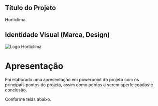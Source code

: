 ## Título do Projeto

Horticlima 

## Identidade Visual (Marca, Design)

![Logo Horticlima](https://github.com/ICEI-PUC-Minas-PMV-ADS/pmv-ads-2023-1-e2-proj-horticlima/assets/114196258/3394f193-aa80-4129-a393-71bfbf3894db)

# Apresentação

Foi elaborado uma apresentação em powerpoint do projeto com os principais pontos do projeto, assim como pontos a serem aperfeiçoados e conclusão.

Conforme telas abaixo.


